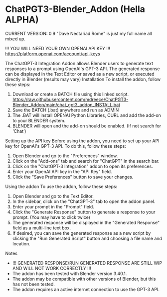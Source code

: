 # ChatPGT3-Blender_Addon (Hella ALPHA)
CURRENT VERSION: 0.9
"Dave Nectariad Rome" is just my full name all mixed up.

!!! YOU WILL NEED YOUR OWN OPENAI API KEY !!!
https://platform.openai.com/account/api-keys


The ChatGPT-3 Integration Addon allows Blender users to generate text responses to a prompt using OpenAI's GPT-3 API. The generated response can be displayed in the Text Editor or saved as a new script, or executed directly in Blender (results may vary)
Installation
To install the addon, follow these steps:

1. Download or create a BATCH file using this linked script. https://raw.githubusercontent.com/mdreece/ChatPGT3-Blender_Addon/main/chat_gpt3_addon_INSTALL.bat
2. Save the BATCH (.bat) anywhere and run as ADMIN
3. The .BAT will install OPENAI Python Libraries, CURL and add the add-on to your BLENDER system. 
4. BLENDER will open and the add-on should be enabled. (If not search for ‘Chat’)


Setting up the API key
Before using the addon, you need to set up your API key for OpenAI's GPT-3 API. To do this, follow these steps:

1. Open Blender and go to the "Preferences" window.
2. Click on the "Add-ons" tab and search for "ChatGPT" in the search bar.
3. Click on the "ChatGPT-3 Integration" addon to open its preferences.
4. Enter your OpenAI API key in the "API Key" field.
5. Click the "Save Preferences" button to save your changes.
    
    
Using the addon
To use the addon, follow these steps:

1. Open Blender and go to the Text Editor.
2. In the sidebar, click on the "ChatGPT-3" tab to open the addon panel.
3. Enter your prompt in the "Prompt" field.
4. Click the "Generate Response" button to generate a response to your prompt. (You may have to click twice)
5. The generated response will be displayed in the "Generated Response" field as a multi-line text box.
6. If desired, you can save the generated response as a new script by clicking the "Run Generated Script" button and choosing a file name and location.
    
    
Notes
 - !!! GENERATED RESPONSE/RUN GENERATED RESPONSE ARE STILL WIP AND WILL NOT WORK CORRECTLY !!!
 - The addon has been tested with Blender version 3.40.1.
 - The addon may be compatible with other versions of Blender, but this has not been tested.
 - The addon requires an active internet connection to use the GPT-3 API. 
